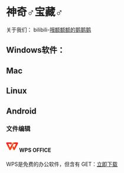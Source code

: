 # 神奇♂宝藏♂
关于我们：
bilibili-<a href="https://space.bilibili.com/2119455161">哦额额额的鹅鹅鹅</a>
## Windows软件：
## Mac
## Linux
## Android
### 文件编辑
#### ![WPS ICON](/Icons/th.PNG) WPS OFFICE
WPS是免费的办公软件，但含有
GET：<a href="https://android.wps.cn/long-term/landingPage/public/download.jswd.html">立即下载</a>
